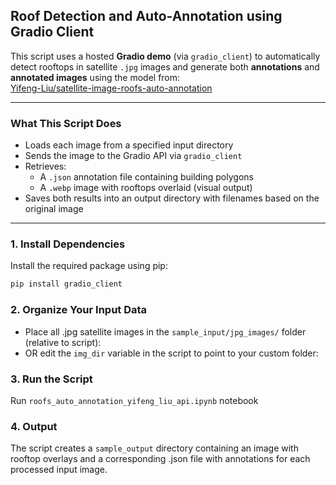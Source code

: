 ## Roof Detection and Auto-Annotation using Gradio Client

This script uses a hosted **Gradio demo** (via `gradio_client`) to automatically detect rooftops in satellite `.jpg` images and generate both **annotations** and **annotated images** using the model from:  
[Yifeng-Liu/satellite-image-roofs-auto-annotation](https://huggingface.co/spaces/Yifeng-Liu/satellite-image-roofs-auto-annotation)

---

### What This Script Does

- Loads each image from a specified input directory
- Sends the image to the Gradio API via `gradio_client`
- Retrieves:
  - A `.json` annotation file containing building polygons
  - A `.webp` image with rooftops overlaid (visual output)
- Saves both results into an output directory with filenames based on the original image

---

### 1. Install Dependencies

Install the required package using pip:

```bash
pip install gradio_client
```

### 2. Organize Your Input Data
- Place all .jpg satellite images in the `sample_input/jpg_images/` folder (relative to script): 
- OR edit the `img_dir` variable in the script to point to your custom folder:

### 3. Run the Script

Run `roofs_auto_annotation_yifeng_liu_api.ipynb` notebook

### 4. Output

The script creates a `sample_output` directory containing an image with rooftop overlays and a corresponding .json file with annotations for each processed input image.

